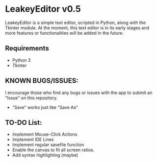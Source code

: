 # LeakeyEditor v0.5
LeakeyEditor is a simple text editor, scripted in Python, along with the Tkinter module. At the moment, this text editor is in its early stages and more features or functionalities will be added in the future.

## Requirements
* Python 3
* Tkinter

## KNOWN BUGS/ISSUES:
I encourage those who find any bugs or issues with the app to submit an "Issue" on this repository.
* "Save" works just like "Save As"

## TO-DO List:
* Implement Mouse-Click Actions
* Implement IDE Lines
* Implement regular savefile function
* Enable the canvas to fit all screen ratios.
* Add syntax highlighting (maybe) 

